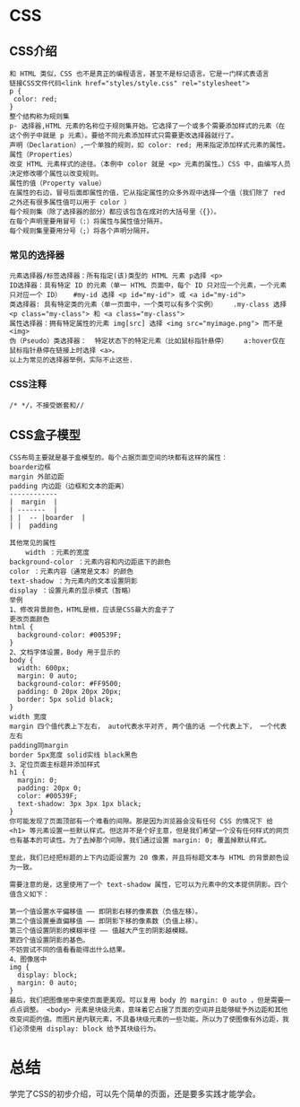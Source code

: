 # CSS
## CSS介绍
	和 HTML 类似，CSS 也不是真正的编程语言，甚至不是标记语言。它是一门样式表语言
	链接CSS文件代码<link href="styles/style.css" rel="stylesheet">
	p {
 	 color: red;
	}
	整个结构称为规则集
	p- 选择器,HTML 元素的名称位于规则集开始。它选择了一个或多个需要添加样式的元素（在这个例子中就是 p 元素）。要给不同元素添加样式只需要更改选择器就行了。
	声明（Declaration）,一个单独的规则，如 color: red; 用来指定添加样式元素的属性。
	属性（Properties）
	改变 HTML 元素样式的途径。（本例中 color 就是 <p> 元素的属性。）CSS 中，由编写人员决定修改哪个属性以改变规则。
	属性的值（Property value）
	在属性的右边，冒号后面即属性的值，它从指定属性的众多外观中选择一个值（我们除了 red 之外还有很多属性值可以用于 color ）
	每个规则集（除了选择器的部分）都应该包含在成对的大括号里（{}）。
	在每个声明里要用冒号（:）将属性与属性值分隔开。
	每个规则集里要用分号（;）将各个声明分隔开。
### 常见的选择器
	元素选择器/标签选择器：所有指定(该)类型的 HTML 元素 p选择 <p>
	ID选择器：具有特定 ID 的元素（单一 HTML 页面中，每个 ID 只对应一个元素，一个元素只对应一个 ID）	#my-id 选择 <p id="my-id"> 或 <a id="my-id">
	类选择器: 具有特定类的元素（单一页面中，一个类可以有多个实例）	.my-class 选择 <p class="my-class"> 和 <a class="my-class">
	属性选择器：拥有特定属性的元素	img[src] 选择 <img src="myimage.png"> 而不是 <img>
	伪（Pseudo）类选择器：	特定状态下的特定元素（比如鼠标指针悬停）	a:hover仅在鼠标指针悬停在链接上时选择 <a>。
	以上为常见的选择器举例，实际不止这些.

### CSS注释
	/* */，不接受嵌套和//


## CSS盒子模型
	CSS布局主要就是基于盒模型的。每个占据页面空间的块都有这样的属性：
	boarder边框
	margin 外部边距
	padding 内边距（边框和文本的距离）
	------------
	|  margin  |
	| -------  |
	| |  -- |boarder  |
	| |  padding

	其他常见的属性
        width ：元素的宽度
	background-color ：元素内容和内边距底下的颜色
	color ：元素内容（通常是文本）的颜色
	text-shadow ：为元素内的文本设置阴影
	display ：设置元素的显示模式（暂略）
	举例
	1、修改背景颜色，HTML是根，应该是CSS最大的盒子了
	更改页面颜色
	html {
	  background-color: #00539F;
	}
	2、文档字体设置，Body 用于显示的
	body {
	  width: 600px;
	  margin: 0 auto;
	  background-color: #FF9500;
	  padding: 0 20px 20px 20px;
	  border: 5px solid black;
	}
	width 宽度
	margin 四个值代表上下左右， auto代表水平对齐, 两个值的话 一个代表上下， 一个代表左右
	padding同margin
	border 5px宽度 solid实线 black黑色
	3、定位页面主标题并添加样式
	h1 {
	  margin: 0;
	  padding: 20px 0;    
	  color: #00539F;
	  text-shadow: 3px 3px 1px black;
	}
	你可能发现了页面顶部有一个难看的间隙。那是因为浏览器会没有任何 CSS 的情况下 给 <h1> 等元素设置一些默认样式。但这并不是个好主意，但是我们希望一个没有任何样式的网页也有基本的可读性。为了去掉那个间隙，我们通过设置 margin: 0; 覆盖掉默认样式。

	至此，我们已经把标题的上下内边距设置为 20 像素，并且将标题文本与 HTML 的背景颜色设为一致。

	需要注意的是，这里使用了一个 text-shadow 属性，它可以为元素中的文本提供阴影。四个值含义如下：

	第一个值设置水平偏移值 —— 即阴影右移的像素数（负值左移）。
	第二个值设置垂直偏移值 —— 即阴影下移的像素数（负值上移）。
	第三个值设置阴影的模糊半径 —— 值越大产生的阴影越模糊。
	第四个值设置阴影的基色。
	不妨尝试不同的值看看能得出什么结果。
	4、图像居中
	img {
	  display: block;
	  margin: 0 auto;
	}
	最后，我们把图像居中来使页面更美观。可以复用 body 的 margin: 0 auto ，但是需要一点点调整。 <body> 元素是块级元素，意味着它占据了页面的空间并且能够赋予外边距和其他改变间距的值。而图片是内联元素，不具备块级元素的一些功能。所以为了使图像有外边距，我们必须使用 display: block 给予其块级行为。

# 总结
学完了CSS的初步介绍，可以先个简单的页面，还是要多实践才能学会。

